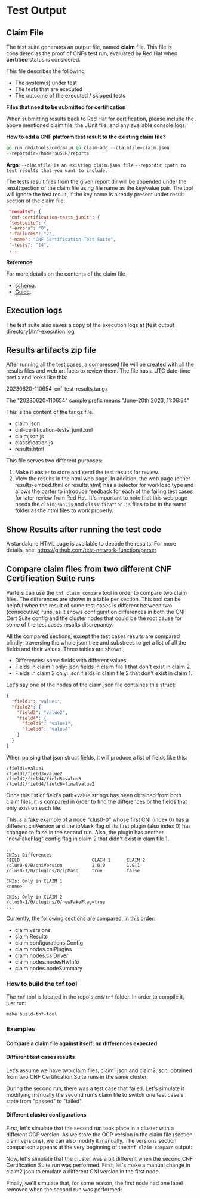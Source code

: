 <!-- markdownlint-disable line-length no-bare-urls no-emphasis-as-heading -->
# Test Output

## Claim File

The test suite generates an output file, named **claim** file. This file is considered as the proof of CNFs test run, evaluated by Red Hat when **certified** status is considered.

This file describes the following

* The system(s) under test
* The tests that are executed
* The outcome of the executed / skipped tests

**Files that need to be submitted for certification**

When submitting results back to Red Hat for certification, please include the above mentioned claim file, the JUnit file, and any available console logs.

**How to add a CNF platform test result to the existing claim file?**

```go
go run cmd/tools/cmd/main.go claim-add --claimfile=claim.json
--reportdir=/home/$USER/reports
```

 **Args**:
`--claimfile is an existing claim.json file`
`--repordir :path to test results that you want to include.`

 The tests result files from the given report dir will be appended under the result section of the claim file using file name as the key/value pair.
 The tool will ignore the test result, if the key name is already present under result section of the claim file.

```json
 "results": {
 "cnf-certification-tests_junit": {
 "testsuite": {
 "-errors": "0",
 "-failures": "2",
 "-name": "CNF Certification Test Suite",
 "-tests": "14",
 ...
```

**Reference**

For more details on the contents of the claim file

* [schema](https://github.com/test-network-function/test-network-function-claim/blob/main/schemas/claim.schema.json).  
* [Guide](https://redhat-connect.gitbook.io/openshift-badges/badges/cloud-native-network-functions-cnf).

## Execution logs

The test suite also saves a copy of the execution logs at [test output directory]/tnf-execution.log

## Results artifacts zip file

After running all the test cases, a compressed file will be created with all the results files and web artifacts to review them. The file has a UTC date-time prefix and looks like this:

20230620-110654-cnf-test-results.tar.gz

The "20230620-110654" sample prefix means "June-20th 2023, 11:06:54"

This is the content of the tar.gz file:

* claim.json
* cnf-certification-tests_junit.xml
* claimjson.js
* classification.js
* results.html

This file serves two different purposes:

1. Make it easier to store and send the test results for review.
2. View the results in the html web page. In addition, the web page (either results-embed.thml or results.html) has a selector for workload type and allows the parter to introduce feedback for each of the failing test cases for later review from Red Hat. It's important to note that this web page needs the `claimjson.js` and `classification.js` files to be in the same folder as the html files to work properly.

## Show Results after running the test code

A standalone HTML page is available to decode the results.
For more details, see:
https://github.com/test-network-function/parser

## Compare claim files from two different CNF Certification Suite runs

Parters can use the `tnf claim compare` tool in order to compare two claim files. The differences are shown in a table per section.
This tool can be helpful when the result of some test cases is different between two (consecutive) runs, as it shows
configuration differences in both the CNF Cert Suite config and the cluster nodes that could be the root cause for
some of the test cases results discrepancy.

All the compared sections, except the test cases results are compared blindly, traversing the whole json tree and
substrees to get a list of all the fields and their values. Three tables are shown:

* Differences: same fields with different values.
* Fields in claim 1 only: json fields in claim file 1 that don't exist in claim 2.
* Fields in claim 2 only: json fields in claim file 2 that don't exist in claim 1.

Let's say one of the nodes of the claim.json file containes this struct:

```json
{
  "field1": "value1",
  "field2": {
    "field3": "value2",
    "field4": {
      "field5": "value3",
      "field6": "value4"
    }
  }
}
```

When parsing that json struct fields, it will produce a list of fields like this:

```console
/field1=value1
/field2/field3=value2
/field2/field4/field5=value3
/field2/field4/field6=finalvalue2
```

Once this list of field's path+value strings has been obtained from both claim files,
it is compared in order to find the differences or the fields that only exist on each file.

This is a fake example of a node "clus0-0" whose first CNI (index 0) has a different cniVersion
and the ipMask flag of its first plugin (also index 0) has changed to false in the second run.
Also, the plugin has another "newFakeFlag" config flag in claim 2 that didn't exist in clam file 1.

```console
...
CNIs: Differences
FIELD                           CLAIM 1      CLAIM 2
/clus0-0/0/cniVersion           1.0.0        1.0.1
/clus0-1/0/plugins/0/ipMasq     true         false

CNIs: Only in CLAIM 1
<none>

CNIs: Only in CLAIM 2
/clus0-1/0/plugins/0/newFakeFlag=true
...
```

 Currently, the following sections are compared, in this order:

* claim.versions
* claim.Results
* claim.configurations.Config
* claim.nodes.cniPlugins
* claim.nodes.csiDriver
* claim.nodes.nodesHwInfo
* claim.nodes.nodeSummary

### How to build the tnf tool

The `tnf` tool is located in the repo's `cmd/tnf` folder. In order to compile it, just run:

```console
make build-tnf-tool
```

### Examples

#### Compare a claim file against itself: no differences expected

<!-- markdownlint-disable MD033 -->
<object type="image/svg+xml" data="../assets/images/claim-compare-self.svg" width="100%" height=auto></object>
<!-- markdownlint-disable MD033 -->

#### Different test cases results

Let's assume we have two claim files, claim1.json and claim2.json, obtained from two CNF Certification Suite runs in the same cluster.

During the second run, there was a test case that failed. Let's simulate it modifying manually the second run's claim file to switch one test case's state from "passed" to "failed".

<!-- markdownlint-disable MD033 -->
<object type="image/svg+xml" data="../assets/images/claim-compare-results.svg" width="100%" height=auto></object>
<!-- markdownlint-disable MD033 -->

#### Different cluster configurations

First, let's simulate that the second run took place in a cluster with a different OCP version. As we store the OCP version in the claim file (section claim.versions), we can also modify it manually.
The versions section comparison appears at the very beginning of the `tnf claim compare` output:

<!-- markdownlint-disable MD033 -->
<object type="image/svg+xml" data="../assets/images/claim-compare-versions.svg" width="100%" height=auto></object>
<!-- markdownlint-disable MD033 -->

Now, let's simulate that the cluster was a bit different when the second CNF Certification Suite run was performed. First, let's make a manual change in claim2.json to emulate a different CNI version in the first node.

<!-- markdownlint-disable MD033 -->
<object type="image/svg+xml" data="../assets/images/claim-compare-cni.svg" width="100%" height=auto></object>
<!-- markdownlint-disable MD033 -->

Finally, we'll simulate that, for some reason, the first node had one label removed when the second run was performed:

<!-- markdownlint-disable MD033 -->
<object type="image/svg+xml" data="../assets/images/claim-compare-nodes.svg" width="100%" height=auto></object>
<!-- markdownlint-disable MD033 -->
